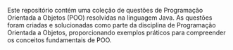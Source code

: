 Este repositório contém uma coleção de questões de Programação Orientada a Objetos (POO) resolvidas na linguagem Java. As questões foram criadas e solucionadas como parte da disciplina de Programação Orientada a Objetos, proporcionando exemplos práticos para compreender os conceitos fundamentais de POO.
